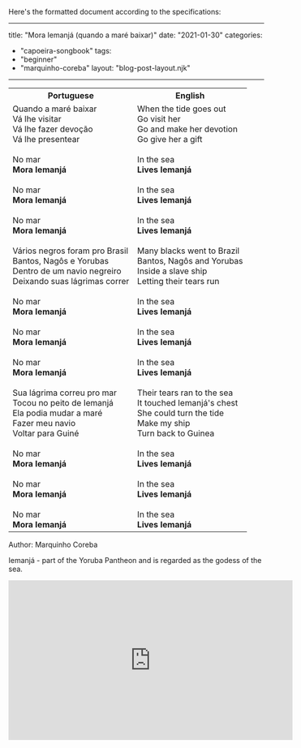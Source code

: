 Here's the formatted document according to the specifications:

---
title: "Mora Iemanjá (quando a maré baixar)"
date: "2021-01-30"
categories: 
  - "capoeira-songbook"
tags: 
  - "beginner"
  - "marquinho-coreba"
layout: "blog-post-layout.njk"
---

<table class="capoeira-table">
    <tr class="header-row">
        <th>Portuguese</th>
        <th>English</th>
    </tr>
    <tr>
        <td>Quando a maré baixar<br>
        Vá lhe visitar<br>
        Vá lhe fazer devoção<br>
        Vá lhe presentear<br>
        <br>
        No mar<br>
        <strong>Mora Iemanjá</strong><br>
        <br>
        No mar<br>
        <strong>Mora Iemanjá</strong><br>
        <br>
        No mar<br>
        <strong>Mora Iemanjá</strong><br>
        <br>
        Vários negros foram pro Brasil<br>
        Bantos, Nagôs e Yorubas<br>
        Dentro de um navio negreiro<br>
        Deixando suas lágrimas correr<br>
        <br>
        No mar<br>
        <strong>Mora Iemanjá</strong><br>
        <br>
        No mar<br>
        <strong>Mora Iemanjá</strong><br>
        <br>
        No mar<br>
        <strong>Mora Iemanjá</strong><br>
        <br>
        Sua lágrima correu pro mar<br>
        Tocou no peito de Iemanjá<br>
        Ela podia mudar a maré<br>
        Fazer meu navio<br>
        Voltar para Guiné<br>
        <br>
        No mar<br>
        <strong>Mora Iemanjá</strong><br>
        <br>
        No mar<br>
        <strong>Mora Iemanjá</strong><br>
        <br>
        No mar<br>
        <strong>Mora Iemanjá</strong></td>
        <td>When the tide goes out<br>
        Go visit her<br>
        Go and make her devotion<br>
        Go give her a gift<br>
        <br>
        In the sea<br>
        <strong>Lives Iemanjá</strong><br>
        <br>
        In the sea<br>
        <strong>Lives Iemanjá</strong><br>
        <br>
        In the sea<br>
        <strong>Lives Iemanjá</strong><br>
        <br>
        Many blacks went to Brazil<br>
        Bantos, Nagôs and Yorubas<br>
        Inside a slave ship<br>
        Letting their tears run<br>
        <br>
        In the sea<br>
        <strong>Lives Iemanjá</strong><br>
        <br>
        In the sea<br>
        <strong>Lives Iemanjá</strong><br>
        <br>
        In the sea<br>
        <strong>Lives Iemanjá</strong><br>
        <br>
        Their tears ran to the sea<br>
        It touched Iemanjá's chest<br>
        She could turn the tide<br>
        Make my ship<br>
        Turn back to Guinea<br>
        <br>
        In the sea<br>
        <strong>Lives Iemanjá</strong><br>
        <br>
        In the sea<br>
        <strong>Lives Iemanjá</strong><br>
        <br>
        In the sea<br>
        <strong>Lives Iemanjá</strong></td>
    </tr>
</table>

<figcaption>

Author: Marquinho Coreba

</figcaption>

Iemanjá - part of the Yoruba Pantheon and is regarded as the godess of the sea.

<iframe width="560" height="315" src="https://www.youtube.com/embed/-4M01O7uhPQ" title="YouTube video player" frameborder="0" allow="accelerometer; autoplay; clipboard-write; encrypted-media; gyroscope; picture-in-picture" allowfullscreen></iframe>